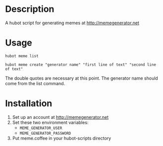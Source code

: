 Description
===========

A hubot script for generating memes at http://memegenerator.net

Usage
=====

`hubot meme list`

`hubot meme create "generator name" "first line of text" "second line of text"`

The double quotes are necessary at this point.  The generator name
should come from the list command.

Installation
============

1.  Set up an account at http://memegenerator.net
2.  Set these two environment variables:
    * `MEME_GENERATOR_USER`
    * `MEME_GENERATOR_PASSWORD`
3.  Put meme.coffee in your hubot-scripts directory


